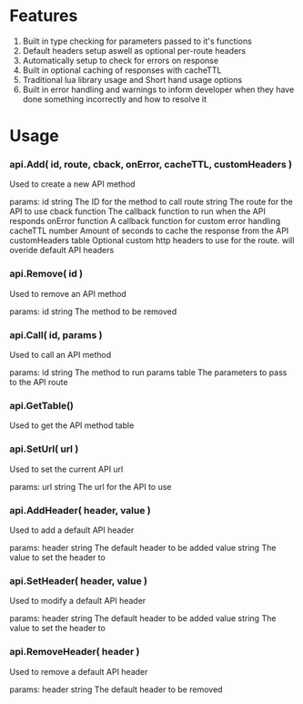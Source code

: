# Features
1. Built in type checking for parameters passed to it's functions
2. Default headers setup aswell as optional per-route headers
3. Automatically setup to check for errors on response
4. Built in optional caching of responses with cacheTTL
5. Traditional lua library usage and Short hand usage options
6. Built in error handling and warnings to inform developer when they have done something incorrectly and how to resolve it


# Usage
### api.Add( id, route, cback, onError, cacheTTL, customHeaders )
Used to create a new API method

params:
	id				    string		  The ID for the method to call
	route			    string		  The route for the API to use
	cback			    function	  The callback function to run when the API responds
	onError			  function	  A callback function for custom error handling
	cacheTTL		  number		  Amount of seconds to cache the response from the API
	customHeaders	table		    Optional custom http headers to use for the route. will overide default API headers


### api.Remove( id )
Used to remove an API method

params:
	id		string		The method to be removed


### api.Call( id, params )
Used to call an API method

params:
	id		  string		The method to run
	params	table		  The parameters to pass to the API route


### api.GetTable()
Used to get the API method table

### api.SetUrl( url )
Used to set the current API url

params:
  url		string		The url for the API to use


### api.AddHeader( header, value )
Used to add a default API header

params:
	header		string		The default header to be added
	value		  string		The value to set the header to


### api.SetHeader( header, value )
Used to modify a default API header

params:
	header		string		The default header to be added
	value		  string		The value to set the header to


### api.RemoveHeader( header )
Used to remove a default API header

params:
	header		string		The default header to be removed


